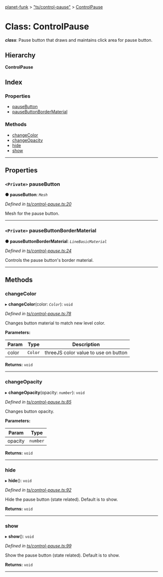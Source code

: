 [planet-funk](../README.md) > ["ts/control-pause"](../modules/_ts_control_pause_.md) > [ControlPause](../classes/_ts_control_pause_.controlpause.md)

# Class: ControlPause

*__class__*: Pause button that draws and maintains click area for pause button.

## Hierarchy

**ControlPause**

## Index

### Properties

* [pauseButton](_ts_control_pause_.controlpause.md#pausebutton)
* [pauseButtonBorderMaterial](_ts_control_pause_.controlpause.md#pausebuttonbordermaterial)

### Methods

* [changeColor](_ts_control_pause_.controlpause.md#changecolor)
* [changeOpacity](_ts_control_pause_.controlpause.md#changeopacity)
* [hide](_ts_control_pause_.controlpause.md#hide)
* [show](_ts_control_pause_.controlpause.md#show)

---

## Properties

<a id="pausebutton"></a>

### `<Private>` pauseButton

**● pauseButton**: *`Mesh`*

*Defined in [ts/control-pause.ts:20](https://github.com/WilliamRADFunk/planet-funk/blob/db602a2/src/ts/control-pause.ts#L20)*

Mesh for the pause button.

___
<a id="pausebuttonbordermaterial"></a>

### `<Private>` pauseButtonBorderMaterial

**● pauseButtonBorderMaterial**: *`LineBasicMaterial`*

*Defined in [ts/control-pause.ts:24](https://github.com/WilliamRADFunk/planet-funk/blob/db602a2/src/ts/control-pause.ts#L24)*

Controls the pause button's border material.

___

## Methods

<a id="changecolor"></a>

###  changeColor

▸ **changeColor**(color: *`Color`*): `void`

*Defined in [ts/control-pause.ts:78](https://github.com/WilliamRADFunk/planet-funk/blob/db602a2/src/ts/control-pause.ts#L78)*

Changes button material to match new level color.

**Parameters:**

| Param | Type | Description |
| ------ | ------ | ------ |
| color | `Color` |  threeJS color value to use on button |

**Returns:** `void`

___
<a id="changeopacity"></a>

###  changeOpacity

▸ **changeOpacity**(opacity: *`number`*): `void`

*Defined in [ts/control-pause.ts:85](https://github.com/WilliamRADFunk/planet-funk/blob/db602a2/src/ts/control-pause.ts#L85)*

Changes button opacity.

**Parameters:**

| Param | Type |
| ------ | ------ |
| opacity | `number` |

**Returns:** `void`

___
<a id="hide"></a>

###  hide

▸ **hide**(): `void`

*Defined in [ts/control-pause.ts:92](https://github.com/WilliamRADFunk/planet-funk/blob/db602a2/src/ts/control-pause.ts#L92)*

Hide the pause button (state related). Default is to show.

**Returns:** `void`

___
<a id="show"></a>

###  show

▸ **show**(): `void`

*Defined in [ts/control-pause.ts:99](https://github.com/WilliamRADFunk/planet-funk/blob/db602a2/src/ts/control-pause.ts#L99)*

Show the pause button (state related). Default is to show.

**Returns:** `void`

___

